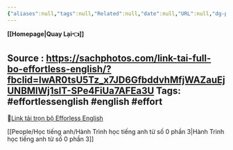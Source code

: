 ```yaml
---
{"aliases":null,"tags":null,"Related":null,"date":null,"URL":null,"dg-publish":true,"image":null,"permalink":"/People/Học tiếng anh/Học tiếng anh với effortless/","dgPassFrontmatter":true,"noteIcon":"2","created":"2024-01-31T09:55:12.255+07:00","updated":"2024-01-31T09:58:42.246+07:00"}
---
```



**[[Homepage\|Quay Lại👈]]**

Source : https://sachphotos.com/link-tai-full-bo-effortless-english/?fbclid=IwAR0tsU5Tz_x7JD6GfbddvhMfjWAZauEjUNBMlWj1slT-SPe4FiUa7AFEa3U
Tags: #effortlessenglish #english #effort 
---


📕[Link tải trọn bộ Efforless English](https://sachphotos.com/link-tai-full-bo-effortless-english/?fbclid=IwAR0tsU5Tz_x7JD6GfbddvhMfjWAZauEjUNBMlWj1slT-SPe4FiUa7AFEa3U)

[[People/Học tiếng anh/Hành Trình học tiếng anh từ số 0 phần 3\|Hành Trình học tiếng anh từ số 0 phần 3]]
